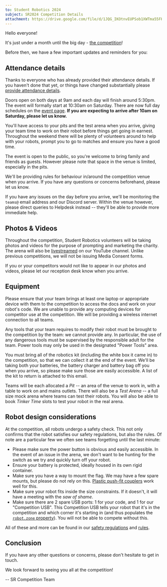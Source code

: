 ```yaml
---
to: Student Robotics 2024
subject: SR2024 Competition Details
attachment: https://drive.google.com/file/d/1JQG_IKOtnvEUPSob1XWTma55FHRK_r4o/view
---
```


Hello everyone!

It's just under a month until the big day - [the competition][competition-event-page]!

Before then, we have a few important updates and reminders for you:

## Attendance details

Thanks to everyone who has already provided their attendance details. If you haven't done that yet, or things have changed substantially please [provide attendance details](https://forms.gle/8YhfdRbfDWP3KKNy8).

Doors open on both days at 9am and each day will finish around 5:30pm. The event will formally start at 10:30am on Saturday. There are now full day schedules on the [event page][competition-event-page]. **If you are expecting to arrive after 10am on Saturday, please let us know.**

You'll have access to your pits and the test arena when you arrive, giving your team time to work on their robot before things get going in earnest.
Throughout the weekend there will be plenty of volunteers around to help with your robots, prompt you to go to matches and ensure you have a good time.

The event is open to the public, so you're welcome to bring family and friends as guests. However please note that space in the venue is limited, especially in the pits.

We'll be providing rules for behaviour in/around the competition venue when you arrive. If you have any questions or concerns beforehand, please let us know.

If you have any issues on the day before you arrive, we'll be monitoring the `teams@` email address and our Discord server.
Within the venue however, please direct queries to Helpdesk instead -- they'll be able to provide more immediate help.

## Photos & Videos

Throughout the competition, Student Robotics volunteers will be taking photos and videos for the purpose of prompting and marketing the charity. The arena will also be [livestreamed](https://studentrobotics.org/events/sr2024/competition/#livestream) on our YouTube channel. Unlike previous competitions, we will not be issuing Media Consent forms.

If you or your competitors would not like to appear in our photos and videos, please let our reception desk know when you arrive.

## Equipment

Please ensure that your team brings at least one laptop or appropriate device with them to the competition to access the docs and work on your robot's code. We are unable to provide any computing devices for competitor use at the competition. We will be providing a wireless internet connection to all teams.

Any tools that your team requires to modify their robot must be brought to the competition by the team: we cannot provide any. In particular, the use of any dangerous tools must be supervised by the responsible adult for the team. Power tools may only be used in the designated "Power Tools" area.

You must bring all of the robotics kit (including the white box it came in) to the competition, so that we can collect it at the end of the event. We'll be taking both your batteries, the battery charger and battery bag off you when you arrive, so please make sure those are easily accessible. A list of the kit to return is attached to this email.

Teams will be each allocated a _Pit_ -- an area of the venue to work in, with a table to work on and mains outlets. There will also be a _Test Arena_ -- a full size mock arena where teams can test their robots. You will also be able to book _Tinker Time_ slots to test your robot in the real arena.

## Robot design considerations

At the competition, all robots undergo a safety check. This not only confirms that the robot satisfies our safety regulations, but also the rules. Of note are a particular few we often see teams forgetting until the last minute:

- Please make sure the power button is obvious and easily accessible. In the event of an issue in the arena, we don't want to be hunting for the switch as we try and quickly turn off your robot.
- Ensure your battery is protected, ideally housed in its own rigid container.
- Make sure you have a way to mount the flag. We may have a few spare mounts, but please do not rely on this. [Plastic push-fit couplers](https://www.screwfix.com/p/jg-speedfit-plastic-push-fit-equal-tees-15mm-5-pack/74470) work well for this.
- Make sure your robot fits inside the size constraints. If it doesn't, it will have a meeting with the _saw of shame_.
- Make sure there are 2 spare USB ports: 1 for your code, and 1 for our "Competition USB". This Competition USB tells your robot that it's in the competition and which corner it's starting in (and thus populates the [`robot.zone` property](https://studentrobotics.org/docs/programming/robot_api/#other-robot-attributes)). You will not be able to compete without this.

All of these and more can be found in our [safety regulations](https://studentrobotics.org/docs/kit/safety-regulations) and [rules](https://studentrobotics.org/rules).

## Conclusion

If you have any other questions or concerns, please don't hesitate to get in touch.

We look forward to seeing you all at the competition!

-- SR Competition Team

[competition-event-page]: https://studentrobotics.org/events/sr2024/competition/
